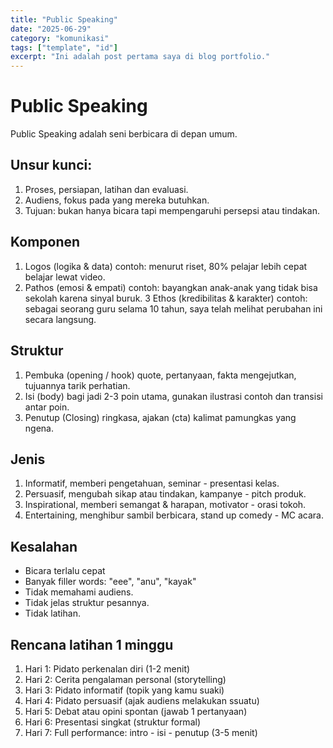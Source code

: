 ```yaml
---
title: "Public Speaking"
date: "2025-06-29"
category: "komunikasi"
tags: ["template", "id"]
excerpt: "Ini adalah post pertama saya di blog portfolio."
---
```


# Public Speaking
Public Speaking adalah seni berbicara di depan umum.

## Unsur kunci:
1. Proses, persiapan, latihan dan evaluasi.
2. Audiens, fokus pada yang mereka butuhkan.
3. Tujuan: bukan hanya bicara tapi mempengaruhi persepsi atau tindakan.

## Komponen
1. Logos (logika & data) contoh: menurut riset, 80% pelajar lebih cepat belajar lewat video.
2. Pathos (emosi & empati) contoh: bayangkan anak-anak yang tidak bisa sekolah karena sinyal buruk.
3 Ethos (kredibilitas & karakter) contoh: sebagai seorang guru selama 10 tahun, saya telah melihat perubahan ini secara langsung.

## Struktur
1. Pembuka (opening / hook) quote, pertanyaan, fakta mengejutkan, tujuannya tarik perhatian.
2. Isi (body) bagi jadi 2-3 poin utama, gunakan ilustrasi contoh dan transisi antar poin.
3. Penutup (Closing) ringkasa, ajakan (cta) kalimat pamungkas yang ngena.

## Jenis
1. Informatif, memberi pengetahuan, seminar - presentasi kelas.
2. Persuasif, mengubah sikap atau tindakan, kampanye - pitch produk.
3. Inspirational, memberi semangat & harapan, motivator - orasi tokoh.
4. Entertaining, menghibur sambil berbicara, stand up comedy - MC acara.

## Kesalahan
- Bicara terlalu cepat
- Banyak filler words: "eee", "anu", "kayak"
- Tidak memahami audiens.
- Tidak jelas struktur pesannya.
- Tidak latihan.

## Rencana latihan 1 minggu
1. Hari 1: Pidato perkenalan diri (1-2 menit)
2. Hari 2: Cerita pengalaman personal (storytelling)
3. Hari 3: Pidato informatif (topik yang kamu suaki)
4. Hari 4: Pidato persuasif (ajak audiens melakukan ssuatu)
5. Hari 5: Debat atau opini spontan (jawab 1 pertanyaan)
6. Hari 6: Presentasi singkat (struktur formal)
7. Hari 7: Full performance: intro - isi - penutup (3-5 menit)
